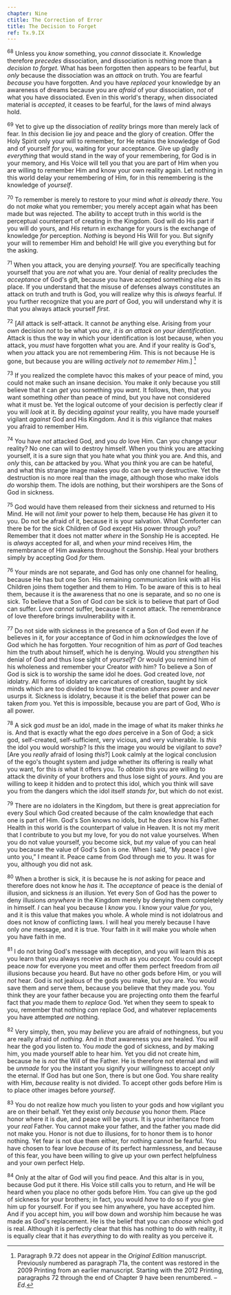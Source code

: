 ```yaml
---
chapter: Nine
ctitle: The Correction of Error
title: The Decision to Forget
ref: Tx.9.IX
---
```


<sup>68</sup> Unless you *know* something, you *cannot* dissociate it. Knowledge
therefore *precedes* dissociation, and dissociation is nothing more than
a *decision to forget.* What has been forgotten then appears to be
fearful, but *only* because the dissociation was an *attack* on truth.
You are fearful *because* you have forgotten. And you have *replaced*
your knowledge by an awareness of dreams because you are *afraid* of
your dissociation, *not* of what you have dissociated. Even in this
world's therapy, when dissociated material is *accepted*, it ceases to
be fearful, for the laws of mind always hold.

<sup>69</sup> Yet to give up the dissociation of *reality* brings more than merely
lack of fear. In *this* decision lie joy and peace and the glory of
creation. Offer the Holy Spirit only your will to remember, for He
retains the knowledge of God and of yourself *for* you, waiting for your
acceptance. Give up gladly *everything* that would stand in the way of
your remembering, for God is in your memory, and His Voice will tell you
that you are part of Him when you are willing to remember Him and know
your own reality again. Let nothing in this world delay your remembering
of Him, for in this remembering is the knowledge of *yourself*.

<sup>70</sup> To remember is merely to restore to your mind *what is already
there*. You do not *make* what you remember; you merely accept again
what has been made but was rejected. The ability to accept truth in this
world is the perceptual counterpart of creating in the Kingdom. God will
do His part if you will do yours, and *His* return in exchange for yours
is the exchange of knowledge *for* perception. *Nothing* is beyond His
Will for you. But signify your will to remember Him and behold! He will
give you everything but for the asking.

<sup>71</sup> When you attack, you are denying *yourself.* You are specifically
teaching yourself that you are *not* what you are. Your denial of
reality precludes the *acceptance* of God's gift, because you have
accepted something *else* in its place. If you understand that the
misuse of defenses always constitutes an attack on truth and truth is
God, you will realize why this is *always* fearful. If you further
recognize that you are *part* of God, you will understand why it is that
you always attack yourself *first*.

<sup>72</sup> \[*All* attack is self-attack. It cannot *be* anything else. Arising
from your *own* decision *not* to be what you *are, it is an attack on
your identification*. Attack is thus the way in which your
identification is lost because, when you attack, you *must* have
forgotten what you are. And if your reality is God's, when *you* attack
you are not remembering *Him*. This is not because He is gone, but
because you are willing *actively not to remember Him*.\] [^1]

<sup>73</sup> If you realized the complete havoc this makes of your peace of mind,
you could not make such an insane decision. You make it only because you
still believe that it can *get* you something you *want.* It follows,
then, that you want something *other* than peace of mind, but you have
not considered what it must be. Yet the logical outcome of your decision
is perfectly clear if you will *look* at it. By deciding *against* your
reality, you have made yourself vigilant *against* God and His Kingdom.
And it is *this* vigilance that makes you afraid to remember Him.

<sup>74</sup> You have *not* attacked God, and you *do* love Him. Can you change
your reality? No one can will to destroy himself. When you think you are
attacking yourself, it is a sure sign that you hate what you *think* you
are. And this, and *only* this, can *be* attacked by you. What you
*think* you are can be hateful, and what this strange image makes you do
can be very destructive. Yet the destruction is no more real than the
image, although those who make idols *do* worship them. The idols are
nothing, but their worshipers are the Sons of God in sickness.

<sup>75</sup> God would have them released from their sickness and returned to His
Mind. He will not *limit* your power to help them, because He has
*given* it to you. Do not be afraid of it, because it is your salvation.
What Comforter can there be for the sick Children of God except His
power through *you*? Remember that it does not matter *where* in the
Sonship He is accepted. He is *always* accepted for all, and when *your*
mind receives Him, the remembrance of Him awakens throughout the
Sonship. Heal your brothers simply by accepting God *for* them.

<sup>76</sup> Your minds are not separate, and God has only one channel for
healing, because He has but one Son. His remaining communication link
with all His Children joins them together and them to Him. To be aware
of this is to heal them, because it is the awareness that no one is
separate, and so no one is sick. To believe that a Son of God *can* be
sick is to believe that part of God can suffer. Love *cannot* suffer,
because it cannot attack. The remembrance of love therefore brings
invulnerability with it.

<sup>77</sup> Do not side with sickness in the presence of a Son of God even if
*he* believes in it, for *your* acceptance of God in him *acknowledges*
the love of God which he has forgotten. Your recognition of him as
*part* of God teaches him the truth about himself, which he is denying.
Would you *strengthen* his denial of God and thus lose sight of
*yourself*? Or would you remind him of his wholeness and remember your
Creator *with* him? To believe a Son of God is sick is to worship the
same idol he does. God created love, *not* idolatry. All forms of
idolatry are caricatures of creation, taught by sick minds which are too
divided to know that creation *shares* power and *never* usurps it.
Sickness is idolatry, because it is the belief that power can be taken
*from* you. Yet this is impossible, because you are part of God, Who
*is* all power.

<sup>78</sup> A sick god *must* be an idol, made in the image of what its maker
thinks *he* is. And that is exactly what the ego *does* perceive in a
Son of God; a sick god, self-created, self-sufficient, very vicious, and
very vulnerable. Is *this* the idol you would worship? Is *this* the
image you would be vigilant to *save*? \[Are you *really* afraid of
losing *this*?\] Look calmly at the logical conclusion of the ego's
thought system and judge whether its offering is really what you want,
for this *is* what it offers you. To *obtain* this you are willing to
attack the divinity of your brothers and thus lose sight of *yours*. And
you are willing to keep it hidden and to protect this idol, which you
think will save you from the dangers which the idol itself *stands for*,
but which do not exist.

<sup>79</sup> There are no idolaters in the Kingdom, but there is great
appreciation for every Soul which God created because of the calm
knowledge that each one is part of Him. God's Son knows no idols, but he
*does* know his Father. Health in this world is the counterpart of value
in Heaven. It is not my merit that I contribute to you but my love, for
you do not value yourselves. When you do not value yourself, you become
sick, but *my* value of you can heal you because the value of God's Son
is one. When I said, “My peace I give unto you,” I meant it. Peace came
from God through me to *you*. It was for you, although you did not ask.

<sup>80</sup> When a brother is sick, it is because he is *not* asking for peace
and therefore does not know he *has* it. The *acceptance* of peace is
the denial of illusion, and sickness *is* an illusion. Yet every Son of
God has the power to deny illusions *anywhere* in the Kingdom merely by
denying them completely in himself. *I* can heal you because I *know*
you. I know your value *for* you, and it is this value that makes you
whole. A whole mind is not idolatrous and does not know of conflicting
laws. I will heal you merely because I have only *one* message, and it
is true. Your faith in it will make you whole when you have faith in me.

<sup>81</sup> I do not bring God's message with deception, and you will learn this
as you learn that you always receive as much as you *accept.* You could
accept peace *now* for everyone you meet and offer them perfect freedom
from *all* illusions because *you* heard. But have no other gods before
Him, or you will *not* hear. God is not jealous of the gods you make,
but *you* are. You would save them and serve them, because you believe
that they made *you*. You think they are your father because you are
projecting onto them the fearful fact that *you* made them to *replace*
God. Yet when they seem to speak to you, remember that nothing *can*
replace God, and whatever replacements you have attempted *are* nothing.

<sup>82</sup> Very simply, then, you may *believe* you are afraid of nothingness,
but you are really afraid of *nothing*. And in *that* awareness you are
healed. You *will* hear the god you listen to. You *made* the god of
sickness, and *by* making him, you made yourself able to hear him. Yet
you did not create him, because he is *not* the Will of the Father. He
is therefore not eternal and will be *unmade* for you the instant you
signify your willingness to accept *only* the eternal. If God has but
one Son, there is but one God. You share reality with Him, *because*
reality is not divided. To accept other gods before Him is to place
other images before *yourself*.

<sup>83</sup> You do not realize how much you listen to your gods and how vigilant
you are on their behalf. Yet they exist only *because* you honor them.
Place honor where it is due, and peace will be yours. It is your
inheritance from your *real* Father. You cannot make your father, and
the father you made did not make you. Honor is not due to illusions, for
to honor them is to honor nothing. Yet fear is not due them either, for
nothing cannot be fearful. You have chosen to fear love *because* of its
perfect harmlessness, and because of this fear, you have been willing to
give up your own perfect helpfulness and your own perfect Help.

<sup>84</sup> Only at the altar of God will you find peace. And this altar is in
you, because God put it there. His Voice still calls you to return, and
He will be heard when you place no other gods before Him. You can give
up the god of sickness for your brothers; in fact, you would *have* to
do so if you give him up for yourself. For if you see him anywhere, you
have accepted him. And if you accept him, you *will* bow down and
worship him because he was made as God's replacement. He is the belief
that you can *choose* which god is real. Although it is perfectly clear
that this has nothing to do with reality, it is equally clear that it
has *everything* to do with reality as you perceive it.

[^1]: Paragraph 9.72 does not appear in the *Original Edition* manuscript.  Previously numbered as paragraph 71a, the content was restored in the 2009 Printing from an earlier manuscript. Starting with the 2012 Printing, paragraphs 72 through the end of Chapter 9 have been renumbered. –*Ed*.

